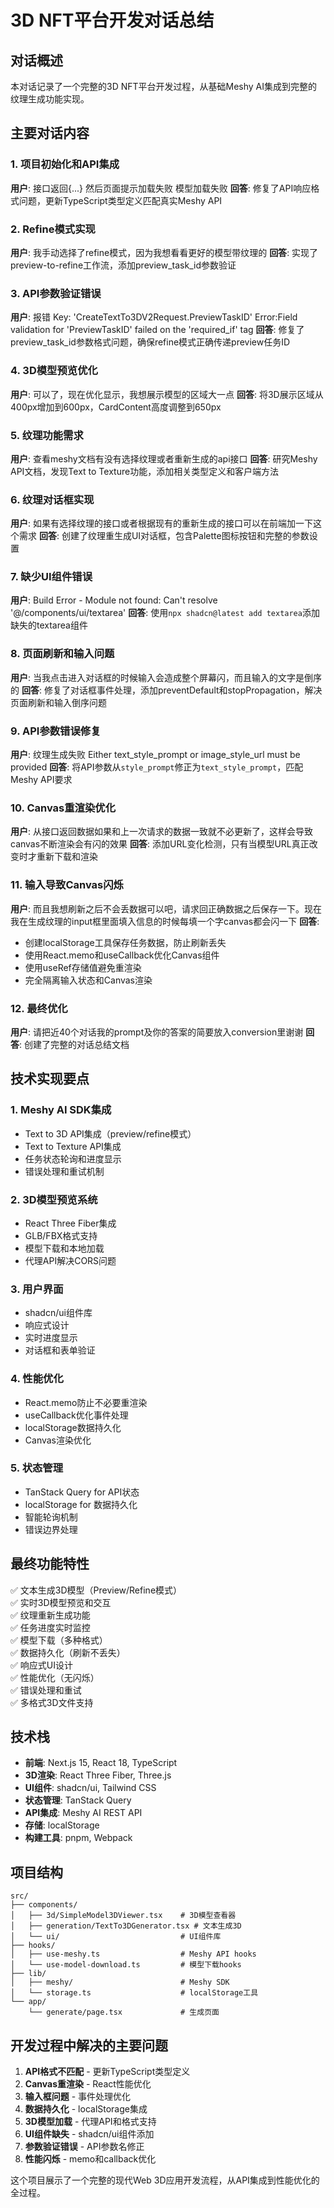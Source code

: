 # 3D NFT平台开发对话总结

## 对话概述
本对话记录了一个完整的3D NFT平台开发过程，从基础Meshy AI集成到完整的纹理生成功能实现。

## 主要对话内容

### 1. 项目初始化和API集成
**用户**: 接口返回{...} 然后页面提示加载失败 模型加载失败
**回答**: 修复了API响应格式问题，更新TypeScript类型定义匹配真实Meshy API

### 2. Refine模式实现
**用户**: 我手动选择了refine模式，因为我想看看更好的模型带纹理的
**回答**: 实现了preview-to-refine工作流，添加preview_task_id参数验证

### 3. API参数验证错误
**用户**: 报错 Key: 'CreateTextTo3DV2Request.PreviewTaskID' Error:Field validation for 'PreviewTaskID' failed on the 'required_if' tag
**回答**: 修复了preview_task_id参数格式问题，确保refine模式正确传递preview任务ID

### 4. 3D模型预览优化
**用户**: 可以了，现在优化显示，我想展示模型的区域大一点
**回答**: 将3D展示区域从400px增加到600px，CardContent高度调整到650px

### 5. 纹理功能需求
**用户**: 查看meshy文档有没有选择纹理或者重新生成的api接口
**回答**: 研究Meshy API文档，发现Text to Texture功能，添加相关类型定义和客户端方法

### 6. 纹理对话框实现
**用户**: 如果有选择纹理的接口或者根据现有的重新生成的接口可以在前端加一下这个需求
**回答**: 创建了纹理重生成UI对话框，包含Palette图标按钮和完整的参数设置

### 7. 缺少UI组件错误
**用户**: Build Error - Module not found: Can't resolve '@/components/ui/textarea'
**回答**: 使用`npx shadcn@latest add textarea`添加缺失的textarea组件

### 8. 页面刷新和输入问题
**用户**: 当我点击进入对话框的时候输入会造成整个屏幕闪，而且输入的文字是倒序的
**回答**: 修复了对话框事件处理，添加preventDefault和stopPropagation，解决页面刷新和输入倒序问题

### 9. API参数错误修复
**用户**: 纹理生成失败 Either text_style_prompt or image_style_url must be provided
**回答**: 将API参数从`style_prompt`修正为`text_style_prompt`，匹配Meshy API要求

### 10. Canvas重渲染优化
**用户**: 从接口返回数据如果和上一次请求的数据一致就不必更新了，这样会导致canvas不断渲染会有闪的效果
**回答**: 添加URL变化检测，只有当模型URL真正改变时才重新下载和渲染

### 11. 输入导致Canvas闪烁
**用户**: 而且我想刷新之后不会丢数据可以吧，请求回正确数据之后保存一下。现在我在生成纹理的input框里面填入信息的时候每填一个字canvas都会闪一下
**回答**: 
- 创建localStorage工具保存任务数据，防止刷新丢失
- 使用React.memo和useCallback优化Canvas组件
- 使用useRef存储值避免重渲染
- 完全隔离输入状态和Canvas渲染

### 12. 最终优化
**用户**: 请把近40个对话我的prompt及你的答案的简要放入conversion里谢谢
**回答**: 创建了完整的对话总结文档

## 技术实现要点

### 1. Meshy AI SDK集成
- Text to 3D API集成（preview/refine模式）
- Text to Texture API集成
- 任务状态轮询和进度显示
- 错误处理和重试机制

### 2. 3D模型预览系统
- React Three Fiber集成
- GLB/FBX格式支持
- 模型下载和本地加载
- 代理API解决CORS问题

### 3. 用户界面
- shadcn/ui组件库
- 响应式设计
- 实时进度显示
- 对话框和表单验证

### 4. 性能优化
- React.memo防止不必要重渲染
- useCallback优化事件处理
- localStorage数据持久化
- Canvas渲染优化

### 5. 状态管理
- TanStack Query for API状态
- localStorage for 数据持久化
- 智能轮询机制
- 错误边界处理

## 最终功能特性

✅ 文本生成3D模型（Preview/Refine模式）  
✅ 实时3D模型预览和交互  
✅ 纹理重新生成功能  
✅ 任务进度实时监控  
✅ 模型下载（多种格式）  
✅ 数据持久化（刷新不丢失）  
✅ 响应式UI设计  
✅ 性能优化（无闪烁）  
✅ 错误处理和重试  
✅ 多格式3D文件支持  

## 技术栈
- **前端**: Next.js 15, React 18, TypeScript
- **3D渲染**: React Three Fiber, Three.js
- **UI组件**: shadcn/ui, Tailwind CSS
- **状态管理**: TanStack Query
- **API集成**: Meshy AI REST API
- **存储**: localStorage
- **构建工具**: pnpm, Webpack

## 项目结构
```
src/
├── components/
│   ├── 3d/SimpleModel3DViewer.tsx    # 3D模型查看器
│   ├── generation/TextTo3DGenerator.tsx # 文本生成3D
│   └── ui/                           # UI组件库
├── hooks/
│   ├── use-meshy.ts                  # Meshy API hooks
│   └── use-model-download.ts         # 模型下载hooks
├── lib/
│   ├── meshy/                        # Meshy SDK
│   └── storage.ts                    # localStorage工具
└── app/
    └── generate/page.tsx             # 生成页面
```

## 开发过程中解决的主要问题

1. **API格式不匹配** - 更新TypeScript类型定义
2. **Canvas重渲染** - React性能优化
3. **输入框问题** - 事件处理优化
4. **数据持久化** - localStorage集成
5. **3D模型加载** - 代理API和格式支持
6. **UI组件缺失** - shadcn/ui组件添加
7. **参数验证错误** - API参数名修正
8. **性能闪烁** - memo和callback优化

这个项目展示了一个完整的现代Web 3D应用开发流程，从API集成到性能优化的全过程。